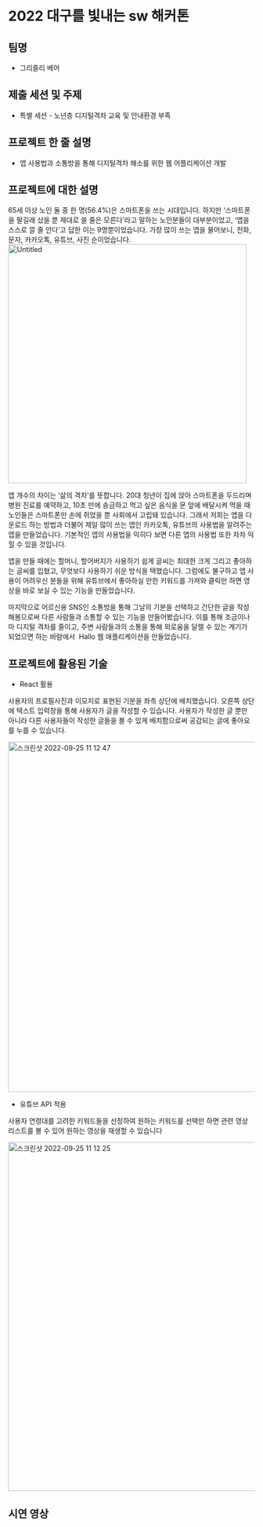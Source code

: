 
# 2022 대구를 빛내는 sw 해커톤


## 팀명
  * 그리즐리 베어
  
## 제출 세션 및 주제
  * 특별 세션 - 노년층 디지털격차 교육 및 안내환경 부족
  
## 프로젝트 한 줄 설명
  * 앱 사용법과 소통방을 통해 디지털격차 해소를 위한 웹 어플리케이션 개발
  
## 프로젝트에 대한 설명


   65세 이상 노인 둘 중 한 명(56.4%)은 스마트폰을 쓰는 시대입니다. 
  하지만 ‘스마트폰을 팔길래 샀을 뿐 제대로 쓸 줄은 모른다’라고 말하는 노인분들이 대부분이었고, 
  ‘앱을 스스로 깔 줄 안다’고 답한 이는 9명뿐이었습니다. 가장 많이 쓰는 앱을 물어보니, 전화, 문자, 카카오톡, 유튜브, 사진 순이었습니다.
  <img width="487" alt="Untitled" src="https://user-images.githubusercontent.com/113879526/192126442-a6008a3d-f20b-4272-a0cf-f81082539450.png">
  
   앱 개수의 차이는 ‘삶의 격차’를 뜻합니다. 20대 청년이 집에 앉아 스마트폰을 두드리며 병원 진료를 예약하고, 10초 만에 송금하고
  먹고 싶은 음식을 문 앞에 배달시켜 먹을 때 노인들은 스마트폰만 손에 쥐었을 뿐 사회에서 고립돼 있습니다.
  그래서 저희는 앱을 다운로드 하는 방법과 더불어 제일 많이 쓰는 앱인 카카오톡, 유튜브의 사용법을 알려주는 앱을 만들었습니다.
  기본적인 앱의 사용법을 익히다 보면 다른 앱의 사용법 또한 차차 익힐 수 있을 것입니다.
  
   앱을 만들 때에는 할머니, 할어버지가 사용하기 쉽게 글씨는 최대한 크게 그리고 좋아하는 글씨를 입혔고, 무엇보다 사용하기 쉬운 방식을 택했습니다.
  그럼에도 불구하고 앱 사용이 어려우신 분들을 위해 유튜브에서 좋아하실 만한 키워드를 가져와 클릭만 하면 영상을 바로 보실 수 있는 기능을 만들었습니다.
  
   마지막으로 어르신용 SNS인 소통방을 통해 그날의 기분을 선택하고 간단한 글을 작성해봄으로써 다른 사람들과 소통할 수 있는 기능을 만들어봤습니다.
  이를 통해 조금이나마 디지털 격차를 줄이고, 주변 사람들과의 소통을 통해 외로움을 달랠 수 있는 계기가 되었으면 하는 바람에서  Hallo 웹 애플리케이션을 만들었습니다.
  
## 프로젝트에 활용된 기술
  * React 활용

 사용자의 프로필사진과 이모지로 표현된 기분을 좌측 상단에 배치했습니다. 오른쪽 상단에 텍스트 입력창을 통해 사용자가 글을 작성할 수 있습니다.
 사용자가 작성한 글 뿐만 아니라 다른 사용자들이 작성한 글들을 볼 수 있게 배치함으로써 공감되는 글에 좋아요를 누를 수 있습니다.
 
 <img width="714" alt="스크린샷 2022-09-25 11 12 47" src="https://user-images.githubusercontent.com/113879526/192126538-1627a9e8-e897-4596-891c-f461740f9b9d.png">

  * 유튜브 API 적용

 사용자 연령대를 고려한 키워드들을 선정하여 원하는 키워드를 선택만 하면 관련 영상 리스트를 볼 수 있어 원하는 영상을 재생할 수 있습니다
 
 <img width="711" alt="스크린샷 2022-09-25 11 12 25" src="https://user-images.githubusercontent.com/113879526/192126572-83f9d36b-8003-4acf-97d0-063ddf05d297.png">

  ## 시연 영상
  
  
